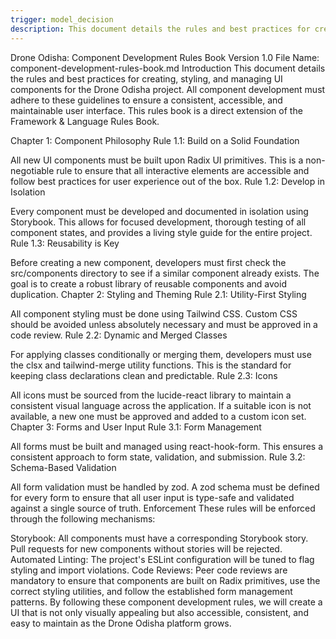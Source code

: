 ```yaml
---
trigger: model_decision
description: This document details the rules and best practices for creating, styling, and managing UI components for the Drone Odisha project.
---
```


Drone Odisha: Component Development Rules Book
Version 1.0
File Name: component-development-rules-book.md
Introduction
This document details the rules and best practices for creating, styling, and managing UI components for the Drone Odisha project. All component development must adhere to these guidelines to ensure a consistent, accessible, and maintainable user interface. This rules book is a direct extension of the Framework & Language Rules Book.

Chapter 1: Component Philosophy
Rule 1.1: Build on a Solid Foundation

All new UI components must be built upon Radix UI primitives. This is a non-negotiable rule to ensure that all interactive elements are accessible and follow best practices for user experience out of the box.
Rule 1.2: Develop in Isolation

Every component must be developed and documented in isolation using Storybook. This allows for focused development, thorough testing of all component states, and provides a living style guide for the entire project.
Rule 1.3: Reusability is Key

Before creating a new component, developers must first check the src/components directory to see if a similar component already exists. The goal is to create a robust library of reusable components and avoid duplication.
Chapter 2: Styling and Theming
Rule 2.1: Utility-First Styling

All component styling must be done using Tailwind CSS. Custom CSS should be avoided unless absolutely necessary and must be approved in a code review.
Rule 2.2: Dynamic and Merged Classes

For applying classes conditionally or merging them, developers must use the clsx and tailwind-merge utility functions. This is the standard for keeping class declarations clean and predictable.
Rule 2.3: Icons

All icons must be sourced from the lucide-react library to maintain a consistent visual language across the application. If a suitable icon is not available, a new one must be approved and added to a custom icon set.
Chapter 3: Forms and User Input
Rule 3.1: Form Management

All forms must be built and managed using react-hook-form. This ensures a consistent approach to form state, validation, and submission.
Rule 3.2: Schema-Based Validation

All form validation must be handled by zod. A zod schema must be defined for every form to ensure that all user input is type-safe and validated against a single source of truth.
Enforcement
These rules will be enforced through the following mechanisms:

Storybook: All components must have a corresponding Storybook story. Pull requests for new components without stories will be rejected.
Automated Linting: The project's ESLint configuration will be tuned to flag styling and import violations.
Code Reviews: Peer code reviews are mandatory to ensure that components are built on Radix primitives, use the correct styling utilities, and follow the established form management patterns.
By following these component development rules, we will create a UI that is not only visually appealing but also accessible, consistent, and easy to maintain as the Drone Odisha platform grows.